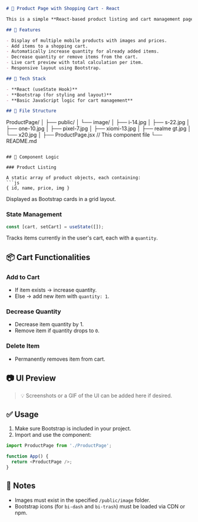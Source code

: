 ```markdown
# 🛒 Product Page with Shopping Cart - React

This is a simple **React-based product listing and cart management page** built using functional components and Bootstrap. It allows users to browse a list of products, add them to a cart, update quantities, and remove items.

## 🚀 Features

- Display of multiple mobile products with images and prices.
- Add items to a shopping cart.
- Automatically increase quantity for already added items.
- Decrease quantity or remove items from the cart.
- Live cart preview with total calculation per item.
- Responsive layout using Bootstrap.

## 🧩 Tech Stack

- **React (useState Hook)**
- **Bootstrap (for styling and layout)**
- **Basic JavaScript logic for cart management**

## 📁 File Structure

```
ProductPage/
│
├── public/
│   └── image/
│       ├── i-14.jpg
│       ├── s-22.jpg
│       ├── one-10.jpg
│       ├── pixel-7.jpg
│       ├── xiomi-13.jpg
│       ├── realme gt.jpg
│       └── x20.jpg
│
├── ProductPage.jsx  // This component file
└── README.md
```

## 🧠 Component Logic

### Product Listing

A static array of product objects, each containing:
```js
{ id, name, price, img }
```

Displayed as Bootstrap cards in a grid layout.

### State Management

```js
const [cart, setCart] = useState([]);
```

Tracks items currently in the user's cart, each with a `quantity`.

## 📦 Cart Functionalities

### Add to Cart
- If item exists → increase quantity.
- Else → add new item with `quantity: 1`.

### Decrease Quantity
- Decrease item quantity by 1.
- Remove item if quantity drops to `0`.

### Delete Item
- Permanently removes item from cart.

## 📷 UI Preview

> 💡 Screenshots or a GIF of the UI can be added here if desired.

## ✅ Usage

1. Make sure Bootstrap is included in your project.
2. Import and use the component:

```js
import ProductPage from './ProductPage';

function App() {
  return <ProductPage />;
}
```

## 📌 Notes

- Images must exist in the specified `/public/image` folder.
- Bootstrap icons (for `bi-dash` and `bi-trash`) must be loaded via CDN or npm.
```
